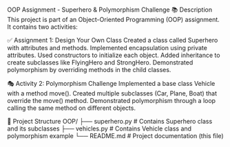  OOP Assignment - Superhero & Polymorphism Challenge
📚 Description
This project is part of an Object-Oriented Programming (OOP) assignment. It contains two activities:

✅ Assignment 1: Design Your Own Class
Created a class called Superhero with attributes and methods.
Implemented encapsulation using private attributes.
Used constructors to initialize each object.
Added inheritance to create subclasses like FlyingHero and StrongHero.
Demonstrated polymorphism by overriding methods in the child classes.

🎭 Activity 2: Polymorphism Challenge
Implemented a base class Vehicle with a method move().
Created multiple subclasses (Car, Plane, Boat) that override the move() method.
Demonstrated polymorphism through a loop calling the same method on different objects.

🧱 Project Structure
OOP/
├── superhero.py       # Contains Superhero class and its subclasses
├── vehicles.py        # Contains Vehicle class and polymorphism example
└── README.md          # Project documentation (this file)
